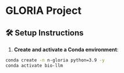 # GLORIA Project

## 🛠 Setup Instructions

1. **Create and activate a Conda environment**:

```bash
conda create -n n-gloria python=3.9 -y
conda activate bio-llm

